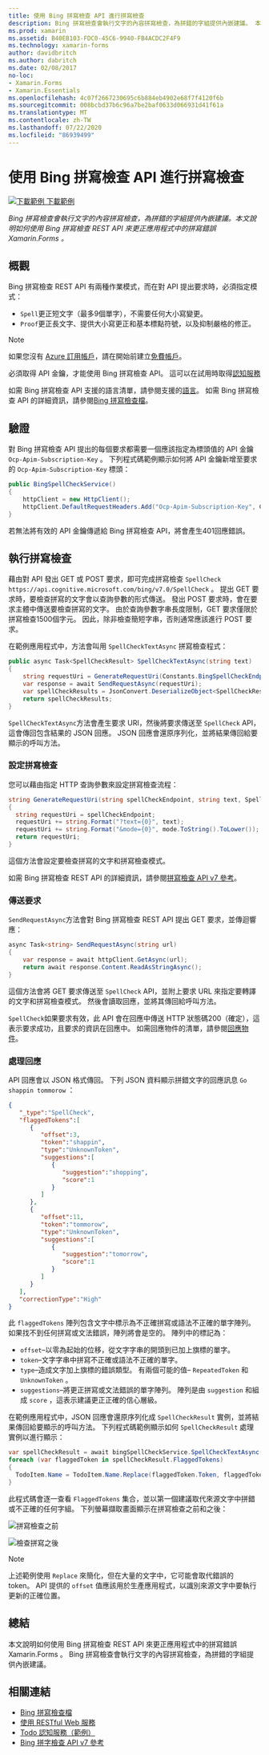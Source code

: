 ```yaml
---
title: 使用 Bing 拼寫檢查 API 進行拼寫檢查
description: Bing 拼寫檢查會執行文字的內容拼寫檢查，為拼錯的字組提供內嵌建議。 本文說明如何使用 Bing 拼寫檢查 REST API 來更正應用程式中的拼寫錯誤 Xamarin.Forms 。
ms.prod: xamarin
ms.assetid: B40EB103-FDC0-45C6-9940-FB4ACDC2F4F9
ms.technology: xamarin-forms
author: davidbritch
ms.author: dabritch
ms.date: 02/08/2017
no-loc:
- Xamarin.Forms
- Xamarin.Essentials
ms.openlocfilehash: 4c07f2667230695c6b884eb4902e68f7f4120f6b
ms.sourcegitcommit: 008bcbd37b6c96a7be2baf0633d066931d41f61a
ms.translationtype: MT
ms.contentlocale: zh-TW
ms.lasthandoff: 07/22/2020
ms.locfileid: "86939499"
---
```

# <a name="spell-checking-using-the-bing-spell-check-api"></a>使用 Bing 拼寫檢查 API 進行拼寫檢查

[![下載範例](~/media/shared/download.png) 下載範例](https://docs.microsoft.com/samples/xamarin/xamarin-forms-samples/webservices-todocognitiveservices)

_Bing 拼寫檢查會執行文字的內容拼寫檢查，為拼錯的字組提供內嵌建議。本文說明如何使用 Bing 拼寫檢查 REST API 來更正應用程式中的拼寫錯誤 Xamarin.Forms 。_

## <a name="overview"></a>概觀

Bing 拼寫檢查 REST API 有兩種作業模式，而在對 API 提出要求時，必須指定模式：

- `Spell`更正短文字（最多9個單字），不需要任何大小寫變更。
- `Proof`更正長文字、提供大小寫更正和基本標點符號，以及抑制嚴格的修正。

> [!NOTE]
> 如果您沒有 [Azure 訂用帳戶](/azure/guides/developer/azure-developer-guide#understanding-accounts-subscriptions-and-billing)，請在開始前建立[免費帳戶](https://aka.ms/azfree-docs-mobileapps)。

必須取得 API 金鑰，才能使用 Bing 拼寫檢查 API。 這可以在試用時取得[認知服務](https://azure.microsoft.com/try/cognitive-services/)

如需 Bing 拼寫檢查 API 支援的語言清單，請參閱支援的[語言](/azure/cognitive-services/bing-spell-check/bing-spell-check-supported-languages/)。 如需 Bing 拼寫檢查 API 的詳細資訊，請參閱[Bing 拼寫檢查檔](/azure/cognitive-services/bing-spell-check/)。

## <a name="authentication"></a>驗證

對 Bing 拼寫檢查 API 提出的每個要求都需要一個應該指定為標頭值的 API 金鑰 `Ocp-Apim-Subscription-Key` 。 下列程式碼範例顯示如何將 API 金鑰新增至要求的 `Ocp-Apim-Subscription-Key` 標頭：

```csharp
public BingSpellCheckService()
{
    httpClient = new HttpClient();
    httpClient.DefaultRequestHeaders.Add("Ocp-Apim-Subscription-Key", Constants.BingSpellCheckApiKey);
}
```

若無法將有效的 API 金鑰傳遞給 Bing 拼寫檢查 API，將會產生401回應錯誤。

## <a name="performing-spell-checking"></a>執行拼寫檢查

藉由對 API 發出 GET 或 POST 要求，即可完成拼寫檢查 `SpellCheck` `https://api.cognitive.microsoft.com/bing/v7.0/SpellCheck` 。 提出 GET 要求時，要檢查拼寫的文字會以查詢參數的形式傳送。 發出 POST 要求時，會在要求主體中傳送要檢查拼寫的文字。 由於查詢參數字串長度限制，GET 要求僅限於拼寫檢查1500個字元。 因此，除非檢查簡短字串，否則通常應該進行 POST 要求。

在範例應用程式中，方法會叫用 `SpellCheckTextAsync` 拼寫檢查程式：

```csharp
public async Task<SpellCheckResult> SpellCheckTextAsync(string text)
{
    string requestUri = GenerateRequestUri(Constants.BingSpellCheckEndpoint, text, SpellCheckMode.Spell);
    var response = await SendRequestAsync(requestUri);
    var spellCheckResults = JsonConvert.DeserializeObject<SpellCheckResult>(response);
    return spellCheckResults;
}
```

`SpellCheckTextAsync`方法會產生要求 URI，然後將要求傳送至 `SpellCheck` API，這會傳回包含結果的 JSON 回應。 JSON 回應會還原序列化，並將結果傳回給要顯示的呼叫方法。

### <a name="configuring-spell-checking"></a>設定拼寫檢查

您可以藉由指定 HTTP 查詢參數來設定拼寫檢查流程：

```csharp
string GenerateRequestUri(string spellCheckEndpoint, string text, SpellCheckMode mode)
{
  string requestUri = spellCheckEndpoint;
  requestUri += string.Format("?text={0}", text);                         // text to spell check
  requestUri += string.Format("&mode={0}", mode.ToString().ToLower());    // spellcheck mode - proof or spell
  return requestUri;
}
```

這個方法會設定要檢查拼寫的文字和拼寫檢查模式。

如需 Bing 拼寫檢查 REST API 的詳細資訊，請參閱[拼寫檢查 API v7 參考](/rest/api/cognitiveservices/bing-spell-check-api-v7-reference/)。

### <a name="sending-the-request"></a>傳送要求

`SendRequestAsync`方法會對 Bing 拼寫檢查 REST API 提出 GET 要求，並傳迴響應：

```csharp
async Task<string> SendRequestAsync(string url)
{
    var response = await httpClient.GetAsync(url);
    return await response.Content.ReadAsStringAsync();
}
```

這個方法會將 GET 要求傳送至 `SpellCheck` API，並附上要求 URL 來指定要轉譯的文字和拼寫檢查模式。 然後會讀取回應，並將其傳回給呼叫方法。

`SpellCheck`如果要求有效，此 API 會在回應中傳送 HTTP 狀態碼200（確定），這表示要求成功，且要求的資訊在回應中。 如需回應物件的清單，請參閱[回應物件](/rest/api/cognitiveservices/bing-spell-check-api-v7-reference#response-objects)。

### <a name="processing-the-response"></a>處理回應

API 回應會以 JSON 格式傳回。 下列 JSON 資料顯示拼錯文字的回應訊息 `Go shappin tommorow` ：

```json
{  
   "_type":"SpellCheck",
   "flaggedTokens":[  
      {  
         "offset":3,
         "token":"shappin",
         "type":"UnknownToken",
         "suggestions":[  
            {  
               "suggestion":"shopping",
               "score":1
            }
         ]
      },
      {  
         "offset":11,
         "token":"tommorow",
         "type":"UnknownToken",
         "suggestions":[  
            {  
               "suggestion":"tomorrow",
               "score":1
            }
         ]
      }
   ],
   "correctionType":"High"
}
```

此 `flaggedTokens` 陣列包含文字中標示為不正確拼寫或語法不正確的單字陣列。 如果找不到任何拼寫或文法錯誤，陣列將會是空的。 陣列中的標記為：

- `offset`–以零為起始的位移，從文字字串的開頭到已加上旗標的單字。
- `token`–文字字串中拼寫不正確或語法不正確的單字。
- `type`–造成文字加上旗標的錯誤類型。 有兩個可能的值– `RepeatedToken` 和 `UnknownToken` 。
- `suggestions`–將更正拼寫或文法錯誤的單字陣列。 陣列是由 `suggestion` 和組成 `score` ，這表示建議更正正確的信心層級。

在範例應用程式中，JSON 回應會還原序列化成 `SpellCheckResult` 實例，並將結果傳回給要顯示的呼叫方法。 下列程式碼範例顯示如何 `SpellCheckResult` 處理實例以進行顯示：

```csharp
var spellCheckResult = await bingSpellCheckService.SpellCheckTextAsync(TodoItem.Name);
foreach (var flaggedToken in spellCheckResult.FlaggedTokens)
{
  TodoItem.Name = TodoItem.Name.Replace(flaggedToken.Token, flaggedToken.Suggestions.FirstOrDefault().Suggestion);
}
```

此程式碼會逐一查看 `FlaggedTokens` 集合，並以第一個建議取代來源文字中拼錯或不正確的任何字組。 下列螢幕擷取畫面顯示在拼寫檢查之前和之後：

![拼寫檢查之前](spell-check-images/before-spell-check.png)

![檢查拼寫之後](spell-check-images/after-spell-check.png)

> [!NOTE]
> 上述範例使用 `Replace` 來簡化，但在大量的文字中，它可能會取代錯誤的 token。 API 提供的 `offset` 值應該用於生產應用程式，以識別來源文字中要執行更新的正確位置。

## <a name="summary"></a>總結

本文說明如何使用 Bing 拼寫檢查 REST API 來更正應用程式中的拼寫錯誤 Xamarin.Forms 。 Bing 拼寫檢查會執行文字的內容拼寫檢查，為拼錯的字組提供內嵌建議。

## <a name="related-links"></a>相關連結

- [Bing 拼寫檢查檔](/azure/cognitive-services/bing-spell-check/)
- [使用 RESTful Web 服務](~/xamarin-forms/data-cloud/web-services/rest.md)
- [Todo 認知服務（範例）](https://docs.microsoft.com/samples/xamarin/xamarin-forms-samples/webservices-todocognitiveservices)
- [Bing 拼字檢查 API v7 參考](/rest/api/cognitiveservices/bing-spell-check-api-v7-reference/)
